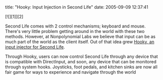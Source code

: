 title: "Hooky: Input Injection in Second Life"
date: 2005-09-09 12:37:41 

<div class='PostIcon' markdown='1'>[![][1]][2]</div>

Second Life comes with 2 control mechanisms; keyboard and mouse. There's very little problem getting around in the world with these two methods. However, at Nonpolynomial Labs we believe that input can be as much part of the world as the client itself. Out of that idea grew [Hooky, an input injector for Second Life][2].

Through Hooky, users can now control Second Life through any device that is compatible with DirectInput, and soon, any device that can be monitored through system hooks. Joysticks, foot pedals, and kitchen sinks are now all fair game for ways to experience and navigate through the world 

   [1]: http://images.nonpolynomial.com/nonpolynomial.com/blog/2005-09-09-hooky-input-injection-in-second-life/hooky.jpg
   [2]: http://www.nonpolynomial.com/content/2005/09/hooky_input_inj.php

